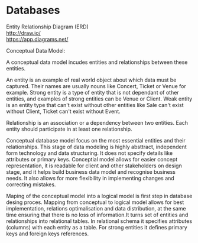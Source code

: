 # Databases

Entity Relationship Diagram (ERD)  
http://draw.io/  
https://app.diagrams.net/  

Conceptual Data Model:  

A conceptual data model incudes entities and relationships between these entities. 

An entity is an example of real world object about which data must be captured. Their names are usually nouns like Concert, Ticket or Venue for example. Strong entity is a type of entity that is not dependant of other entities, and examples of strong entities can be Venue or Client. Weak entity is an entity type that can't exist without other entities like Sale can't exist without Client, Ticket can't exist without Event.

Relationship is an association or a dependency between two entities. Each entity should participate in at least one relationship.

Conceptual database model focus on the most essential entities and their relationships. This stage of data modeling is highly absttract, independent form technology and data structuring. It does not specify details like attributes or primary keys. Conceptial model allows for easier concept representation, it is readable for client and other stakeholders on design stage, and it helps build business data model and recognise business needs. It also allows for more flexibility in implementing changes and correcting mistakes.

Maping of the conceptual model into a logical model is first step in database desing proces. Mapping from conceptual to logical model allows for best implementation, relations optimalisation and data distribution, at the same time ensuring that there is no loss of information.It turns set of entities and relationships into relational tables. In relational schema it specifies attributes (columns) with each entity as a table. For strong entities it defines primary keys and foreign keys references. 




